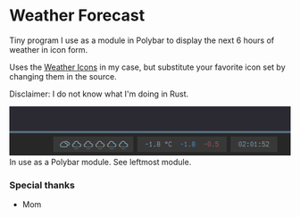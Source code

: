 # Weather Forecast

Tiny program I use as a module in Polybar to display the next 6 hours of weather in icon form.

Uses the [Weather Icons](https://erikflowers.github.io/weather-icons/) in my case, but substitute your favorite icon set by changing them in the source.

Disclaimer: I do not know what I'm doing in Rust.

![Screenshot in use as a Polybar module](./screenshot.png?raw=true)
In use as a Polybar module. See leftmost module.

### Special thanks

- Mom
